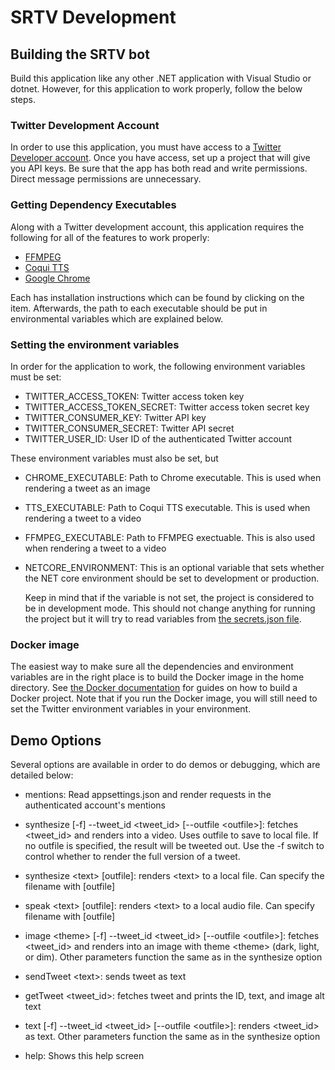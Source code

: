 # SRTV Development

## Building the SRTV bot

Build this application like any other .NET application with Visual Studio or dotnet. However, for this application to work properly, follow the below steps. 

### Twitter Development Account

In order to use this application, you must have access to a [Twitter Developer account](https://developer.twitter.com/en/docs/twitter-api/getting-started/about-twitter-api). 
Once you have access, set up a project that will give you API keys. Be sure that the app has both read and write permissions. Direct message permissions are unnecessary.

### Getting Dependency Executables

Along with a Twitter development account, this application requires the following for all of the features to work properly:

- [FFMPEG](https://ffmpeg.org/download.html)
- [Coqui TTS](https://github.com/coqui-ai/TTS/)
- [Google Chrome](https://www.google.com/chrome/)

Each has installation instructions which can be found by clicking on the item. Afterwards, the path to each executable should be put in environmental variables which are explained below.

### Setting the environment variables

In order for the application to work, the following environment variables must be set:

- TWITTER_ACCESS_TOKEN: Twitter access token key
- TWITTER_ACCESS_TOKEN_SECRET: Twitter access token secret key
- TWITTER_CONSUMER_KEY: Twitter API key
- TWITTER_CONSUMER_SECRET: Twitter API secret
- TWITTER_USER_ID: User ID of the authenticated Twitter account

These environment variables must also be set, but 
- CHROME_EXECUTABLE: Path to Chrome executable. This is used when rendering a tweet as an image
- TTS_EXECUTABLE: Path to Coqui TTS executable. This is used when rendering a tweet to a video
- FFMPEG_EXECUTABLE: Path to FFMPEG exectuable. This is also used when rendering a tweet to a video

- NETCORE_ENVIRONMENT: This is an optional variable that sets whether the NET core environment should be set to development or production. 
  
  Keep in mind that if the variable is not set, the project is considered to be in development mode. This should not change anything for running the project but it will try to read variables from [the secrets.json file](https://docs.microsoft.com/en-us/aspnet/core/security/app-secrets?view=aspnetcore-6.0&tabs=linux#how-the-secret-manager-tool-works).

### Docker image

The easiest way to make sure all the dependencies and environment variables are in the right place is to build the Docker image in the home directory. See [the Docker documentation](https://docs.docker.com/) for guides on how to build a Docker project. Note that if you run the Docker image, you will still need to set the Twitter environment variables in your environment.

## Demo Options

Several options are available in order to do demos or debugging, which are detailed below:

- mentions: Read appsettings.json and render requests in the authenticated account's mentions

- synthesize [-f] --tweet_id <tweet_id> [--outfile \<outfile\>]: fetches <tweet_id> and renders into a video. Uses outfile to save to local file. If no outfile is specified, the result will be tweeted out. Use the -f switch to control whether to render the full version of a tweet.

- synthesize \<text\> [outfile]: renders \<text\> to a local file. Can specify the filename with [outfile]

- speak \<text\> [outfile]: renders \<text\> to a local audio file. Can specify filename with [outfile]

- image \<theme\> [-f] --tweet_id \<tweet_id\> [--outfile \<outfile\>]: fetches \<tweet_id\> and renders into an image with theme \<theme\> (dark, light, or dim). Other parameters function the same as in the synthesize option
 
- sendTweet \<text\>: sends tweet as text

- getTweet \<tweet_id\>: fetches tweet and prints the ID, text, and image alt text

- text [-f] --tweet_id \<tweet_id\> [--outfile \<outfile\>]: renders \<tweet_id\> as text. Other parameters function the same as in the synthesize option

- help: Shows this help screen